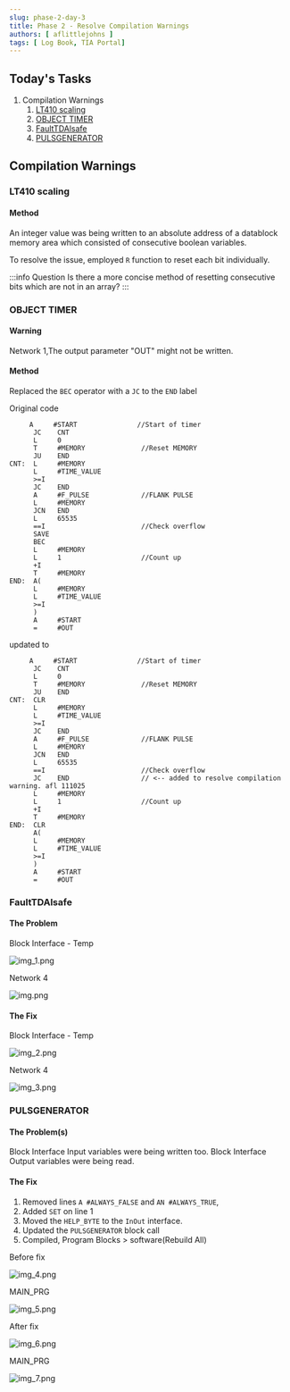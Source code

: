 ```yaml
---
slug: phase-2-day-3
title: Phase 2 - Resolve Compilation Warnings
authors: [ aflittlejohns ]
tags: [ Log Book, TIA Portal]
---
```


## Today's Tasks
1. Compilation Warnings
   1. [LT410 scaling](https://github.com/pfAuto/project-uni/issues/43)
   2. [OBJECT TIMER](https://github.com/pfAuto/project-uni/issues/44)
   3. [FaultTDAlsafe](https://github.com/pfAuto/project-uni/issues/65)
   4. [PULSGENERATOR](https://github.com/pfAuto/project-uni/issues/45)


<!-- truncate -->

## Compilation Warnings

### LT410 scaling

#### Method

An integer value was being written to an absolute address of a datablock memory area which consisted of consecutive
boolean variables.

To resolve the issue, employed `R` function to reset each bit individually.

:::info Question
Is there a more concise method of resetting consecutive bits which are not in an array?
:::

### OBJECT TIMER
 #### Warning

Network 1,The output parameter "OUT" might not be written.


#### Method
 Replaced the `BEC` operator with a `JC` to the `END` label
 
Original code
```text
     A     #START               //Start of timer
      JC    CNT
      L     0
      T     #MEMORY              //Reset MEMORY
      JU    END
CNT:  L     #MEMORY
      L     #TIME_VALUE
      >=I
      JC    END
      A     #F_PULSE             //FLANK PULSE
      L     #MEMORY
      JCN   END
      L     65535
      ==I                        //Check overflow
      SAVE
      BEC
      L     #MEMORY
      L     1                    //Count up
      +I
      T     #MEMORY
END:  A(
      L     #MEMORY
      L     #TIME_VALUE
      >=I
      )
      A     #START
      =     #OUT
```

updated to 

```text
     A     #START               //Start of timer
      JC    CNT
      L     0
      T     #MEMORY              //Reset MEMORY
      JU    END
CNT:  CLR
      L     #MEMORY
      L     #TIME_VALUE
      >=I
      JC    END
      A     #F_PULSE             //FLANK PULSE
      L     #MEMORY
      JCN   END
      L     65535
      ==I                        //Check overflow
      JC    END                  // <-- added to resolve compilation warning. afl 111025
      L     #MEMORY
      L     1                    //Count up
      +I
      T     #MEMORY
END:  CLR
      A(
      L     #MEMORY
      L     #TIME_VALUE
      >=I
      )
      A     #START
      =     #OUT
```
### FaultTDAlsafe

#### The Problem

Block Interface - Temp

![img_1.png](img_1.png)

Network 4

![img.png](img.png)

#### The Fix

Block Interface - Temp

![img_2.png](img_2.png)

Network 4

![img_3.png](img_3.png)

### PULSGENERATOR

#### The Problem(s)

Block Interface Input variables were being written too.
Block Interface Output variables were being read.

#### The Fix

1. Removed lines `A #ALWAYS_FALSE` and `AN #ALWAYS_TRUE`, 
2. Added `SET` on line 1
3. Moved the `HELP_BYTE` to the `InOut` interface. 
4. Updated the `PULSGENERATOR` block call
5. Compiled, Program Blocks > software(Rebuild All)

Before fix

![img_4.png](img_4.png)

MAIN_PRG

![img_5.png](img_5.png)

After fix


![img_6.png](img_6.png)

MAIN_PRG

![img_7.png](img_7.png)